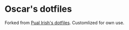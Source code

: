 # Oscar's dotfiles

Forked from [Pual Irish's dotfiles](https://github.com/mathiasbynens/dotfiles/).
Customlized for own use.

